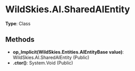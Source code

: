 ﻿# WildSkies.AI.SharedAIEntity

**Type**: Class

## Methods

- **op_Implicit(WildSkies.Entities.AIEntityBase value)**: WildSkies.AI.SharedAIEntity (Public)
- **.ctor()**: System.Void (Public)


